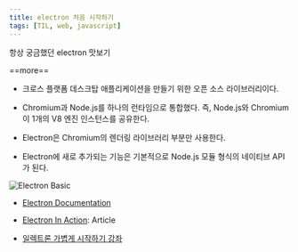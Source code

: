 ```yaml
---
title: electron 처음 시작하기
tags: [TIL, web, javascript]
---
```


항상 궁금했던 electron 맛보기

==more==

- 크로스 플랫폼 데스크탑 애플리케이션을 만들기 위한 오픈 소스 라이브러리이다.

- Chromium과 Node.js를 하나의 런타임으로 통합했다. 즉, Node.js와 Chromium이 1개의 V8 엔진 인스턴스를 공유한다.

- Electron은 Chromium의 렌더링 라이브러리 부분만 사용한다. 

- Electron에 새로 추가되는 기능은 기본적으로 Node.js 모듈 형식의 네이티브 API가 된다.

![Electron Basic](https://www.dropbox.com/s/zxti7jgb3gc49wp/electron.png?raw=1)

- [Electron Documentation](https://electronjs.org/docs)

- [Electron In Action](https://freecontent.manning.com/electron-in-action-article-1/): Article

- [일렉트론 가볍게 시작하기 강좌](https://www.youtube.com/watch?v=kvV9yGXpAT0&list=PLO5I7_31L6v7YCj4OfjA7xZeA-W1EH3bD&index=6)